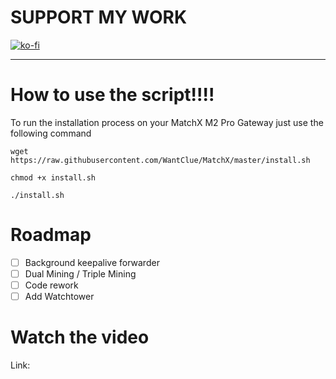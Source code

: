 # SUPPORT MY WORK
[![ko-fi](https://ko-fi.com/img/githubbutton_sm.svg)](https://ko-fi.com/R5R0IYN9V)

-------------------------------------------------------------------------------------------------------------------------------------------------

# How to use the script!!!!



To run the installation process on your MatchX M2 Pro Gateway just use the following command
```
wget https://raw.githubusercontent.com/WantClue/MatchX/master/install.sh
```
```
chmod +x install.sh
```
```
./install.sh
```

# Roadmap

- [ ] Background keepalive forwarder
- [ ] Dual Mining / Triple Mining
- [ ] Code rework
- [ ] Add Watchtower

# Watch the video

Link: 
